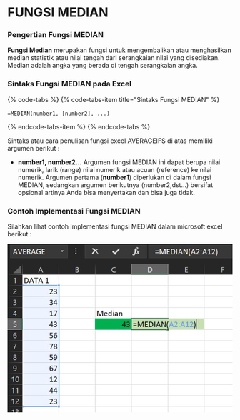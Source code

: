 # FUNGSI MEDIAN

### Pengertian Fungsi **MEDIAN**

**Fungsi Median** merupakan fungsi untuk mengembalikan atau menghasilkan median statistik atau nilai tengah dari serangkaian nilai yang disediakan. Median adalah angka yang berada di tengah serangkaian angka.

### Sintaks Fungsi MEDIAN pada Excel

{% code-tabs %}
{% code-tabs-item title="Sintaks Fungsi MEDIAN" %}
```text
=MEDIAN(number1, [number2], ...)
```
{% endcode-tabs-item %}
{% endcode-tabs %}

Sintaks atau cara penulisan fungsi excel AVERAGEIFS di atas memiliki argumen berikut :

* **number1, number2...** Argumen fungsi MEDIAN ini dapat berupa nilai numerik, larik \(range\) nilai numerik atau acuan \(reference\) ke nilai numerik. Argumen pertama \(**number1**\) diperlukan di dalam fungsi MEDIAN, sedangkan argumen berikutnya \(number2,dst...\) bersifat opsional artinya Anda bisa menyertakan dan bisa juga tidak.

### Contoh Implementasi Fungsi MEDIAN

Silahkan lihat contoh implementasi fungsi MEDIAN dalam microsoft excel berikut :

![implementasi fungsi MEDIAN](../../../.gitbook/assets/median.JPG)

